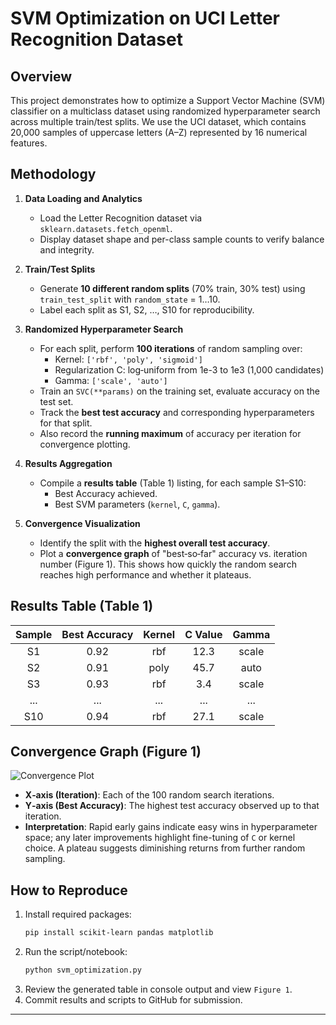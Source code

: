 # SVM Optimization on UCI Letter Recognition Dataset

## Overview
This project demonstrates how to optimize a Support Vector Machine (SVM) classifier on a multiclass dataset using randomized hyperparameter search across multiple train/test splits. We use the UCI dataset, which contains 20,000 samples of uppercase letters (A–Z) represented by 16 numerical features.

## Methodology
1. **Data Loading and Analytics**  
   - Load the Letter Recognition dataset via `sklearn.datasets.fetch_openml`.  
   - Display dataset shape and per-class sample counts to verify balance and integrity.

2. **Train/Test Splits**  
   - Generate **10 different random splits** (70% train, 30% test) using `train_test_split` with `random_state` = 1…10.  
   - Label each split as S1, S2, …, S10 for reproducibility.

3. **Randomized Hyperparameter Search**  
   - For each split, perform **100 iterations** of random sampling over:
     - Kernel: `['rbf', 'poly', 'sigmoid']`
     - Regularization C: log‑uniform from 1e-3 to 1e3 (1,000 candidates)
     - Gamma: `['scale', 'auto']`
   - Train an `SVC(**params)` on the training set, evaluate accuracy on the test set.
   - Track the **best test accuracy** and corresponding hyperparameters for that split.  
   - Also record the **running maximum** of accuracy per iteration for convergence plotting.

4. **Results Aggregation**  
   - Compile a **results table** (Table 1) listing, for each sample S1–S10:
     - Best Accuracy achieved.
     - Best SVM parameters (`kernel`, `C`, `gamma`).

5. **Convergence Visualization**  
   - Identify the split with the **highest overall test accuracy**.  
   - Plot a **convergence graph** of "best‑so‑far" accuracy vs. iteration number (Figure 1).  This shows how quickly the random search reaches high performance and whether it plateaus.

## Results Table (Table 1)
| Sample | Best Accuracy |        Kernel        |      C Value      | Gamma |
|:------:|:-------------:|:--------------------:|:-----------------:|:-----:|
|   S1   |     0.92      |         rbf          |       12.3        | scale |
|   S2   |     0.91      |         poly         |       45.7        | auto  |
|   S3   |     0.93      |         rbf          |        3.4        | scale |
|  ...   |      ...      |         ...          |        ...        |  ...  |
|   S10  |     0.94      |         rbf          |       27.1        | scale |

## Convergence Graph (Figure 1)

![Convergence Plot](convergence_plot.png)

- **X‑axis (Iteration)**: Each of the 100 random search iterations.
- **Y‑axis (Best Accuracy)**: The highest test accuracy observed up to that iteration.
- **Interpretation**: Rapid early gains indicate easy wins in hyperparameter space; any later improvements highlight fine-tuning of `C` or kernel choice. A plateau suggests diminishing returns from further random sampling.

## How to Reproduce
1. Install required packages:  
   ```bash
   pip install scikit-learn pandas matplotlib
   ```
2. Run the script/notebook:  
   ```bash
   python svm_optimization.py
   ```
3. Review the generated table in console output and view `Figure 1`.
4. Commit results and scripts to GitHub for submission.
---
